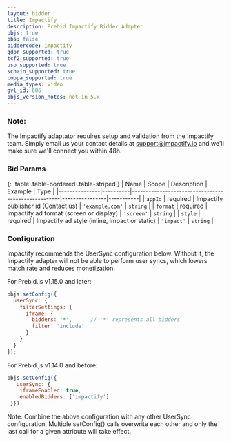 ```yaml
---
layout: bidder
title: Impactify
description: Prebid Impactify Bidder Adapter
pbjs: true
pbs: false
biddercode: impactify
gdpr_supported: true
tcf2_supported: true
usp_supported: true
schain_supported: true
coppa_supported: true
media_types: video
gvl_id: 606
pbjs_version_notes: not in 5.x
---
```


### Note:

The Impactify adaptator requires setup and validation from the Impactify team. Simply email us your contact details at support@impactify.io and we'll make sure we'll connect you within 48h.

### Bid Params

{: .table .table-bordered .table-striped }
| Name          | Scope    | Description                                        | Example        | Type      |
|---------------|----------|----------------------------------------------------|----------------|-----------|
| `appId`       | required | Impactify publisher id  (Contact us)               | `'example.com'`  | `string`  |
| `format`      | required | Impactify ad format (screen or display)            | `'screen'`       | `string`  |
| `style`       | required | Impactify ad style (inline, impact or static)      | `'impact'`       | `string`  |

### Configuration

Impactify recommends the UserSync configuration below. Without it, the Impactify adapter will not be able to perform user syncs, which lowers match rate and reduces monetization.

For Prebid.js v1.15.0 and later:

```javascript
pbjs.setConfig({
  userSync: {
    filterSettings: {
      iframe: {
        bidders: '*',      // '*' represents all bidders
        filter: 'include'
      }
    }
  }
});
```

For Prebid.js v1.14.0 and before:

```javascript
pbjs.setConfig({
   userSync: {
    iframeEnabled: true,
    enabledBidders: ['impactify']
 }});
```

Note: Combine the above configuration with any other UserSync configuration. Multiple setConfig() calls overwrite each other and only the last call for a given attribute will take effect.
